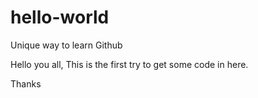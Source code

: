 # hello-world
Unique way to learn Github

Hello you all,
This is the first try to get some code in here.

Thanks
